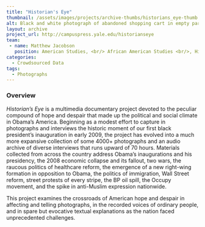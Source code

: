 ```yaml
---
title: "Historian's Eye"
thumbnail: /assets/images/projects/archive-thumbs/historians_eye-thumb.jpg
alt: Black and white photograph of abandoned shopping cart in empty parking lot
layout: archive
project_url: http://campuspress.yale.edu/historianseye
team:
 - name: Matthew Jacobson
   position: American Studies, <br/> African American Studies <br/>, History
categories:
  - Crowdsourced Data
tags:
  - Photographs
---
```


### Overview

*Historian’s Eye* is a multimedia documentary project devoted to the peculiar compound of hope and despair that made up the political and social climate in Obama’s America. Beginning as a modest effort to capture in photographs and interviews the historic moment of our first black president’s inauguration in early 2009, the project has evolved into a much more expansive collection of some 4000+ photographs and an audio archive of diverse interviews that runs upward of 70 hours. Materials collected from across the country address Obama’s inaugurations and his presidency, the 2008 economic collapse and its fallout, two wars, the raucous politics of healthcare reform, the emergence of a new right-wing formation in opposition to Obama, the politics of immigration, Wall Street reform, street protests of every stripe, the BP oil spill, the Occupy movement, and the spike in anti-Muslim expression nationwide. 

This project examines the crossroads of American hope and despair in affecting and telling photographs, in the recorded voices of ordinary people, and in spare but evocative textual explanations as the nation faced unprecedented challenges.